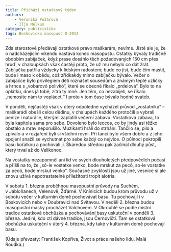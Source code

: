 ```yaml
---
title: Přichází ostatkový týden
authors:
    - Veronika Požárová
    - Ilja Melkus
category: publicistika
tags: Boskovicko masopust 8-2014
---
```


Zda starostové předávají ostatkové právo maškarám, nevíme. Jisté ale je, že o nadcházejícím víkendu nastává konec masopustu. 
Ostatky bývaly tradičně obdobím zabíjaček, když prase dosáhlo těch požadovaných 150 cm přes hruď, v chaloupkách však častěji proto, že už mu nebylo co dát žrát. Zabíjačka patřila vždycky k lidským radostem; bude co jíst, bude čím mastit, bude i maso k obědu, což zřídkakdy mimo zabíjačku bývalo. Večer o zabíjačce bylo privilegiem dětí roznášet sousedům a známým teplé uzlíčky a hrnce s „vobarovó polivkó“, které se obecně říkalo „prdelová“. Bylo to na oplátku, dnes já tobě, zítra ty mně. Jen těm, co nezabíjeli, se říkalo „nemosite nám to voplácet.“ I proto v tom čase bývalo hodně svateb.

V pondělí, nejčastěji však v úterý odpoledne vycházel průvod „vostatniku“ – maškarádi obešli celou dědinu, v chalupách každého protočili a vybrali peníze i naturálie, kterými zaplatili večerní zábavu. Vostatková zábava, to byla kapitola sama pro sebe. Dovoleno bylo leccos, co by jindy asi těžko obstálo a mrav neporušilo. Muzikanti hráli do strhání. Tančilo se, pilo a zpívalo a v rozjaření byli si všichni rovni. Při tanci bylo všem dobře a z jeho opojení snažil se vychutnat pro sebe každý co nejvíce. O půlnoci pokropili basu kořalkou a pochovali ji. Škaredou středou pak začínal dlouhý půst, který trval až do Velikonoc.

Na vostatky nezapomněl ani lid ve svých dlouholetých předpovědích počasí a přišli na to, že „só-le vostatke venko, bode mrskut za pecó, so-le vostatke za pecó, bode mrskut venko“.
Současné zvyklosti jsou už jiné, vesnice si ale znovu užívá nepotrestatelné příležitosti tropit alotria.

V sobotu 1. března proběhnou masopustní průvody na Suchém, v Jabloňanech, Velenově, Žďárné. V Knínicích budou krom průvodu už v sobotu večer v kulturním domě pochovávat basu. Tu pochovají i v Boskovicích nebo v Doubravici nad Svitavou. V neděli 2. března budou masopustní masky procházet Valchovem. V Okrouhlé se podle místní tradice ostatková obchůzka a pochovávání basy uskuteční v pondělí 3. března. Jediní, kdo ctí dávné tradice, jsou Černovičtí. Tam se ostatková obchůzka uskuteční v úterý 4. března, kdy také v kulturním domě pochovají basu.

(Údaje převzaty: František Kopřiva, Život a práce našeho lidu, Malá Roudka.)